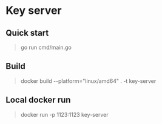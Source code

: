# Key server
## Quick start
> go run cmd/main.go
## Build
> docker build --platform="linux/amd64" . -t key-server
## Local docker run
> docker run -p 1123:1123 key-server

